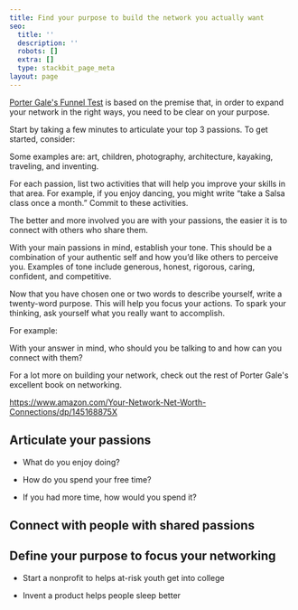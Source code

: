 ```yaml
---
title: Find your purpose to build the network you actually want
seo:
  title: ''
  description: ''
  robots: []
  extra: []
  type: stackbit_page_meta
layout: page
---
```

[Porter Gale's Funnel Test](http://blog.creativelive.com/porter-gale-the-funnel-test/) is based on the premise that, in order to expand your network in the right ways, you need to be clear on your purpose.  


Start by taking a few minutes to articulate your top 3 passions. To get started, consider:

Some examples are: art, children, photography, architecture, kayaking, traveling, and inventing.


For each passion, list two activities that will help you improve your skills in that area. For example, if you enjoy dancing, you might write “take a Salsa class once a month.” Commit to these activities. 

The better and more involved you are with your passions, the easier it is to connect with others who share them.


With your main passions in mind, establish your tone. This should be a combination of your authentic self and how you’d like others to perceive you. Examples of tone include generous, honest, rigorous, caring, confident, and competitive.

Now that you have chosen one or two words to describe yourself, write a twenty-word purpose. This will help you focus your actions. To spark your thinking, ask yourself what you really want to accomplish.

For example: 

With your answer in mind, who should you be talking to and how can you connect with them?

For a lot more on building your network, check out the rest of Porter Gale's excellent book on networking.

<https://www.amazon.com/Your-Network-Net-Worth-Connections/dp/145168875X>

## Articulate your passions

*   What do you enjoy doing?

*   How do you spend your free time?

*   If you had more time, how would you spend it?

## Connect with people with shared passions

## **Define your purpose to focus your networking**

*   Start a nonprofit to helps at-risk youth get into college

*   Invent a product helps people sleep better
